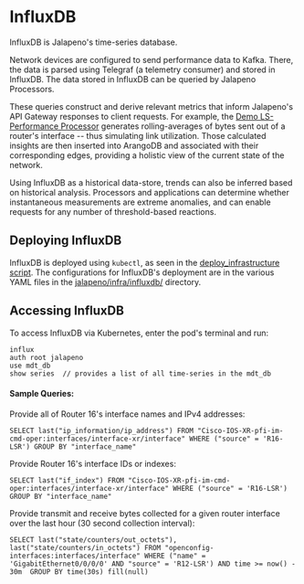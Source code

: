 # InfluxDB

InfluxDB is Jalapeno's time-series database.

Network devices are configured to send performance data to Kafka. There, the data is parsed using Telegraf (a telemetry consumer) and stored in InfluxDB. The data stored in InfluxDB can be queried by Jalapeno Processors.

These queries construct and derive relevant metrics that inform Jalapeno's API Gateway responses to client requests. For example, the [Demo LS-Performance Processor](https://github.com/jalapeno/demo-processors/tree/main/lsv4-perf) generates rolling-averages of bytes sent out of a router's interface -- thus simulating link utilization. Those calculated insights are then inserted into ArangoDB and associated with their corresponding edges, providing a holistic view of the current state of the network.

Using InfluxDB as a historical data-store, trends can also be inferred based on historical analysis. Processors and applications can determine whether instantaneous measurements are extreme anomalies, and can enable requests for any number of threshold-based reactions. 

## Deploying InfluxDB
InfluxDB is deployed using `kubectl`, as seen in the [deploy_infrastructure script](../deploy_infrastructure.sh). The configurations for InfluxDB's deployment are in the various YAML files in the [jalapeno/infra/influxdb/](.) directory.

## Accessing InfluxDB
To access InfluxDB via Kubernetes, enter the pod's terminal and run:
```
influx
auth root jalapeno
use mdt_db
show series  // provides a list of all time-series in the mdt_db
```

#### Sample Queries:
Provide all of Router 16's interface names and IPv4 addresses:
```
SELECT last("ip_information/ip_address") FROM "Cisco-IOS-XR-pfi-im-cmd-oper:interfaces/interface-xr/interface" WHERE ("source" = 'R16-LSR') GROUP BY "interface_name"
```

Provide Router 16's interface IDs or indexes:
```
SELECT last("if_index") FROM "Cisco-IOS-XR-pfi-im-cmd-oper:interfaces/interface-xr/interface" WHERE ("source" = 'R16-LSR') GROUP BY "interface_name"
```

Provide transmit and receive bytes collected for a given router interface over the last hour (30 second collection interval):
```
SELECT last("state/counters/out_octets"), last("state/counters/in_octets") FROM "openconfig-interfaces:interfaces/interface" WHERE ("name" = 'GigabitEthernet0/0/0/0' AND "source" = 'R12-LSR') AND time >= now() - 30m  GROUP BY time(30s) fill(null)
```
